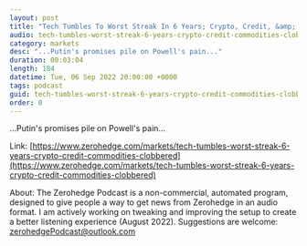 ```yaml
---
layout: post
title: "Tech Tumbles To Worst Streak In 6 Years; Crypto, Credit, &amp; Commodities Clobbered"
audio: tech-tumbles-worst-streak-6-years-crypto-credit-commodities-clobbered-0
category: markets
desc: "...Putin's promises pile on Powell's pain..."
duration: 00:03:04
length: 184
datetime: Tue, 06 Sep 2022 20:00:00 +0000
tags: podcast
guid: tech-tumbles-worst-streak-6-years-crypto-credit-commodities-clobbered-0
order: 0
---
```

...Putin's promises pile on Powell's pain...

Link: [https://www.zerohedge.com/markets/tech-tumbles-worst-streak-6-years-crypto-credit-commodities-clobbered](https://www.zerohedge.com/markets/tech-tumbles-worst-streak-6-years-crypto-credit-commodities-clobbered)

About: The Zerohedge Podcast is a non-commercial, automated program, designed to give people a way to get news from Zerohedge in an audio format.  I am actively working on tweaking and improving the setup to create a better listening experience (August 2022).  Suggestions are welcome: [zerohedgePodcast@outlook.com](mailto:zerohedgePodcast@outlook.com)